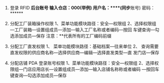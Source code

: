 1. 登录 RFID **后台账号
   输入仓店：000(举例)
   用户名：****(同步**账号)
   密码：******
2. 分配工厂装箱操作权限
   1、菜单功能模块路径：安全—权限组
   2、选择权限组—工厂装箱—设置组成员—添加—输入工厂名称或者编码—按回
   车键查询—勾选添加成员—保存
   注意：**代表所有的工厂编码前缀

3. 分配工厂直发权限
   1、 菜单功能模块路径：基础档案—往来单位
   2、 查询需要直发权限的供应商名称—选择供应商—编辑—选择直发类型—直
   发门店—保存
4. 分配店铺 PDA 登录账号权限
   1、菜单功能模块路径：安全—权限组
   2、选择权限组—门店应用店长—设置组成员—添加—输入店铺名称称或者编码
   —按回车键查询—勾选添加成员—保存
